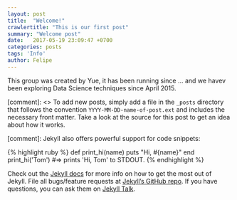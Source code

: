 ```yaml
---
layout: post
title:  "Welcome!"
crawlertitle: "This is our first post"
summary: "Welcome post"
date:   2017-05-19 23:09:47 +0700
categories: posts
tags: 'Info'
author: Felipe
---
```

This group was created by Yue, it has been running since ... and we havev been exploring Data Science techniques since April 2015.

[comment]: <> To add new posts, simply add a file in the `_posts` directory that follows the convention `YYYY-MM-DD-name-of-post.ext` and includes the necessary front matter. Take a look at the source for this post to get an idea about how it works.

[comment]: Jekyll also offers powerful support for code snippets:

{% highlight ruby %}
def print_hi(name)
  puts "Hi, #{name}"
end
print_hi('Tom')
#=> prints 'Hi, Tom' to STDOUT.
{% endhighlight %}

Check out the [Jekyll docs][jekyll-docs] for more info on how to get the most out of Jekyll. File all bugs/feature requests at [Jekyll’s GitHub repo][jekyll-gh]. If you have questions, you can ask them on [Jekyll Talk][jekyll-talk].

[jekyll-docs]: http://jekyllrb.com/docs/home
[jekyll-gh]:   https://github.com/jekyll/jekyll
[jekyll-talk]: https://talk.jekyllrb.com/
